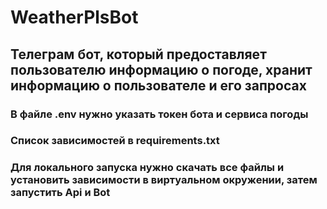 # WeatherPlsBot
## Телеграм бот, который предоставляет пользователю информацию о погоде, хранит информацию о пользователе и его запросах

### В файле .env нужно  указать токен бота и сервиса погоды
### Список зависимостей в requirements.txt
### Для локального запуска нужно скачать все файлы и установить зависимости в виртуальном окружении, затем запустить Api и Bot
